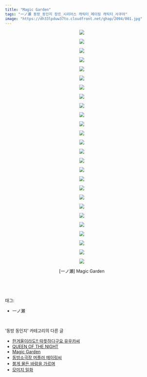 ```yaml
---
title: "Magic Garden"
tags: "一ノ瀬 동방_동인지 장르_시리어스 캐릭터_메이링 캐릭터_사쿠야"
image: "https://dh33lpduw37to.cloudfront.net/ghap/2094/001.jpg"
---
```

<div class="article">
<p style="text-align: center; clear: none; float: none;"><img src="{{ site.imgserver2 }}/ghap/2094/001.jpg"/></p>
<p style="text-align: center; clear: none; float: none;"><img src="{{ site.imgserver2 }}/ghap/2094/002.jpg"/></p>
<p style="text-align: center; clear: none; float: none;"><img src="{{ site.imgserver2 }}/ghap/2094/003.jpg"/></p>
<p style="text-align: center; clear: none; float: none;"><img src="{{ site.imgserver2 }}/ghap/2094/004.jpg"/></p>
<p style="text-align: center; clear: none; float: none;"><img src="{{ site.imgserver2 }}/ghap/2094/005.jpg"/></p>
<p style="text-align: center; clear: none; float: none;"><img src="{{ site.imgserver2 }}/ghap/2094/006.jpg"/></p>
<p style="text-align: center; clear: none; float: none;"><img src="{{ site.imgserver2 }}/ghap/2094/007.jpg"/></p>
<p style="text-align: center; clear: none; float: none;"><img src="{{ site.imgserver2 }}/ghap/2094/008.jpg"/></p>
<p style="text-align: center; clear: none; float: none;"><img src="{{ site.imgserver2 }}/ghap/2094/009.jpg"/></p>
<p style="text-align: center; clear: none; float: none;"><img src="{{ site.imgserver2 }}/ghap/2094/010.jpg"/></p>
<p style="text-align: center; clear: none; float: none;"><img src="{{ site.imgserver2 }}/ghap/2094/011.jpg"/></p>
<p style="text-align: center; clear: none; float: none;"><img src="{{ site.imgserver2 }}/ghap/2094/012.jpg"/></p>
<p style="text-align: center; clear: none; float: none;"><img src="{{ site.imgserver2 }}/ghap/2094/013.jpg"/></p>
<p style="text-align: center; clear: none; float: none;"><img src="{{ site.imgserver2 }}/ghap/2094/014.jpg"/></p>
<p style="text-align: center; clear: none; float: none;"><img src="{{ site.imgserver2 }}/ghap/2094/015.jpg"/></p>
<p style="text-align: center; clear: none; float: none;"><img src="{{ site.imgserver2 }}/ghap/2094/016.jpg"/></p>
<p style="text-align: center; clear: none; float: none;"><img src="{{ site.imgserver2 }}/ghap/2094/017.jpg"/></p>
<p style="text-align: center; clear: none; float: none;"><img src="{{ site.imgserver2 }}/ghap/2094/018.jpg"/></p>
<p style="text-align: center; clear: none; float: none;"><img src="{{ site.imgserver2 }}/ghap/2094/019.jpg"/></p>
<p style="text-align: center; clear: none; float: none;"><img src="{{ site.imgserver2 }}/ghap/2094/020.jpg"/></p>
<p style="text-align: center; clear: none; float: none;"><img src="{{ site.imgserver2 }}/ghap/2094/021.jpg"/></p>
<p style="text-align: center; clear: none; float: none;"><img src="{{ site.imgserver2 }}/ghap/2094/022.jpg"/></p>
<p style="text-align: center; clear: none; float: none;"><img src="{{ site.imgserver2 }}/ghap/2094/023.jpg"/></p>
<p style="text-align: center; clear: none; float: none;"><img src="{{ site.imgserver2 }}/ghap/2094/024.jpg"/></p>
<p style="text-align: center; clear: none; float: none;"><img src="{{ site.imgserver2 }}/ghap/2094/025.jpg"/></p>
<p style="text-align: center; clear: none; float: none;"><img src="{{ site.imgserver2 }}/ghap/2094/026.jpg"/></p>
<p style="text-align: center; clear: none; float: none;">[一ノ瀬] Magic Garden</p>
<p><br/></p>
</div><br/>
<div class="tagTrail">
<p>태그: </p>
<ul>
<li>一ノ瀬</li>
</ul>
</div><br/>
<div class="another">
<p>'동방 동인지' 카테고리의 다른 글</p>
<ul>
<li><a href="/ghap_2096">한겨울이라도!! 따뜻하다구요 유우카씨</a></li>
<li><a href="/ghap_2095">QUEEN OF THE NIGHT</a></li>
<li><a href="/ghap_2094">Magic Garden</a></li>
<li><a href="/ghap_2093">동방소극장 머플러 메이링씨</a></li>
<li><a href="/ghap_2091">붉게 물든 바람을 가르며</a></li>
<li><a href="/ghap_2090">모미지 일화</a></li>
</ul>
</div><br/>
<div class="cb_module cb_fluid">
<div class="cb_wrt cb_profile">
</div><!-- commentList close -->
</div><br/>
